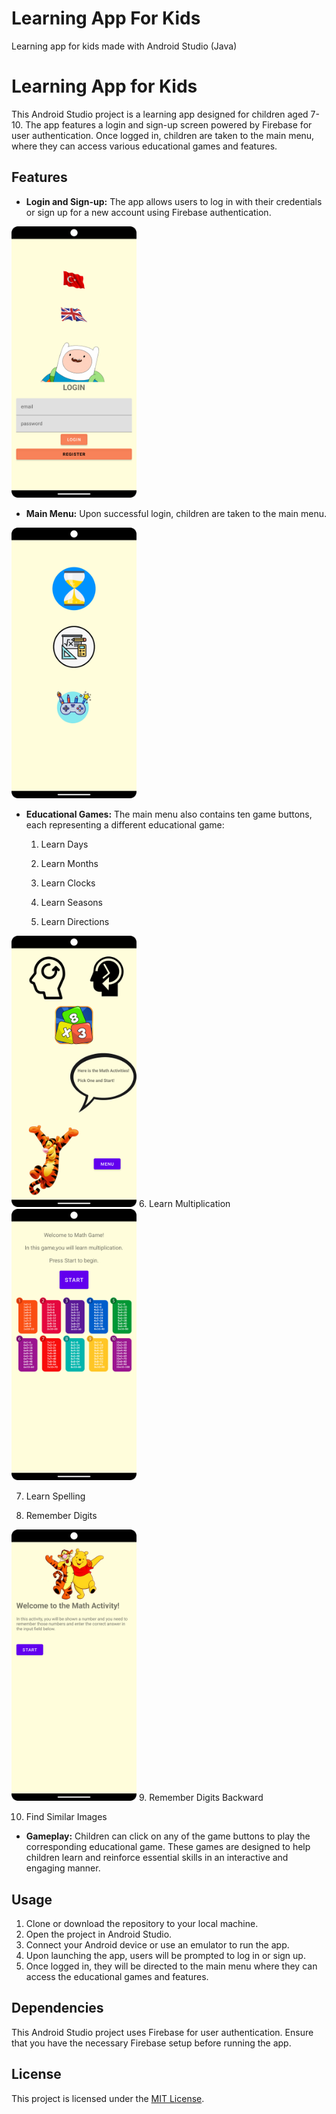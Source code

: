 # Learning App For Kids
 Learning app for kids made with Android Studio (Java)
# Learning App for Kids

This Android Studio project is a learning app designed for children aged 7-10. The app features a login and sign-up screen powered by Firebase for user authentication. Once logged in, children are taken to the main menu, where they can access various educational games and features.

## Features

- **Login and Sign-up:** The app allows users to log in with their credentials or sign up for a new account using Firebase authentication.
<img src="https://github.com/hfgaser/Educational-App-For-Kids/blob/main/EducationalAppProject/Screenshots/ss_login.png" width="200" alt="Main Menu">

- **Main Menu:** Upon successful login, children are taken to the main menu.

<img src="https://github.com/hfgaser/Educational-App-For-Kids/blob/main/EducationalAppProject/Screenshots/ss_menu.png" width="200" alt="Main Menu">

 

- **Educational Games:** The main menu also contains ten game buttons, each representing a different educational game:
  1. Learn Days
   
  2. Learn Months
   
  3. Learn Clocks
   
  4. Learn Seasons

  5. Learn Directions

 <img src="https://github.com/hfgaser/Educational-App-For-Kids/blob/main/EducationalAppProject/Screenshots/ss_math_menu.png" width="200" alt="Main Menu">
  6. Learn Multiplication
 <img src="https://github.com/hfgaser/Educational-App-For-Kids/blob/main/EducationalAppProject/Screenshots/ss_math_game3.png" width="200" alt="Main Menu">
  
  7. Learn Spelling

  8. Remember Digits
 <img src="https://github.com/hfgaser/Educational-App-For-Kids/blob/main/EducationalAppProject/Screenshots/ss_math_game2.png" width="200" alt="Main Menu">
  9. Remember Digits Backward
   
  10. Find Similar Images

- **Gameplay:** Children can click on any of the game buttons to play the corresponding educational game. These games are designed to help children learn and reinforce essential skills in an interactive and engaging manner.

## Usage

1. Clone or download the repository to your local machine.
2. Open the project in Android Studio.
3. Connect your Android device or use an emulator to run the app.
4. Upon launching the app, users will be prompted to log in or sign up.
5. Once logged in, they will be directed to the main menu where they can access the educational games and features.

## Dependencies

This Android Studio project uses Firebase for user authentication. Ensure that you have the necessary Firebase setup before running the app.

## License

This project is licensed under the [MIT License](LICENSE).
